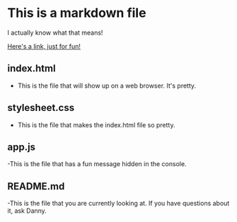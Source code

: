 # This is a markdown file

I actually know what that means!

[Here's a link, just for fun!](https://www.yahoo.com)

## index.html

- This is the file that will show up on a web browser.  It's pretty.

## stylesheet.css
- This is the file that makes the index.html file so pretty.  

## app.js
-This is the file that has a fun message hidden in the console.  

## README.md
-This is the file that you are currently looking at.  If you have questions about it, ask Danny.
